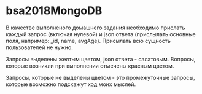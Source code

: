 # bsa2018MongoDB

В качестве выполненого домашнего задания необходимо прислать каждый запрос (включая нулевой) и json ответа (прислылать основные поля, например: _id, name, avgAge). Присылать всю сущность пользователей не нужно.

Запросы выделены желтым цветом, json ответа - салатовым. Вопросы, которые возникли при выполнении отмечены красным цветом.

Запросы, которые не выделены цветом - это промежуточные запросы, которые возможно подскажут ход моих мыслей.
